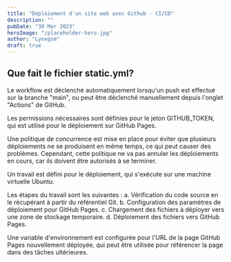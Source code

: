 ```yaml
---
title: "Déploiement d'un site web avec Github - CI/CD"
description: ""
pubDate: "30 Mar 2023"
heroImage: "/placeholder-hero.jpg"
author: "Lynxgsm"
draft: true
---
```


## Que fait le fichier static.yml?

Le workflow est déclenché automatiquement lorsqu'un push est effectué sur la branche "main", ou peut être déclenché manuellement depuis l'onglet "Actions" de GitHub.

Les permissions nécessaires sont définies pour le jeton GITHUB_TOKEN, qui est utilisé pour le déploiement sur GitHub Pages.

Une politique de concurrence est mise en place pour éviter que plusieurs déploiements ne se produisent en même temps, ce qui peut causer des problèmes. Cependant, cette politique ne va pas annuler les déploiements en cours, car ils doivent être autorisés à se terminer.

Un travail est défini pour le déploiement, qui s'exécute sur une machine virtuelle Ubuntu.

Les étapes du travail sont les suivantes :
a. Vérification du code source en le récupérant à partir du référentiel Git.
b. Configuration des paramètres de déploiement pour GitHub Pages.
c. Chargement des fichiers à déployer vers une zone de stockage temporaire.
d. Déploiement des fichiers vers GitHub Pages.

Une variable d'environnement est configurée pour l'URL de la page GitHub Pages nouvellement déployée, qui peut être utilisée pour référencer la page dans des tâches ultérieures.
